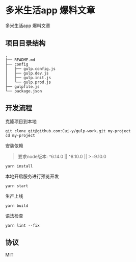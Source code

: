 # 多米生活app 爆料文章
多米生活app 爆料文章

## 项目目录结构

```shell
.
├── README.md
├── config
│   ├── gulp.config.js
│   ├── gulp.dev.js
│   ├── gulp.init.js
│   └── gulp.prod.js
├── gulpfile.js
└── package.json
```

## 开发流程

克隆项目到本地
```
git clone git@github.com:Cui-y/gulp-work.git my-project
cd my-project
```

安装依赖

> 要求node版本:  ^6.14.0  ||  ^8.10.0  ||  >=9.10.0

```
yarn install
```

本地开启服务进行预览开发
```
yarn start
```

生产上线
```
yarn build
```

语法检查
```
yarn lint --fix
```

## 协议
MIT
